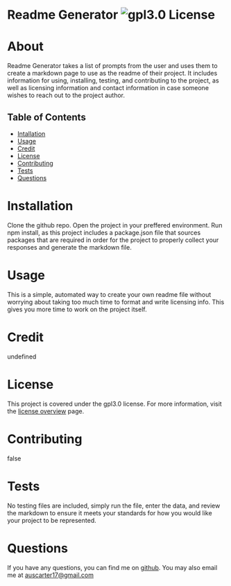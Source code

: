 # Readme Generator ![gpl3.0 License](https://img.shields.io/badge/license-gpl3.0-blue)

  # About
  Readme Generator takes a list of prompts from the user and uses them to create a markdown page to use as the readme of their project. It includes information for using, installing, testing, and contributing to the project, as well as licensing information and contact information in case someone wishes to reach out to the project author.

  ## Table of Contents
  - [Intallation](#installation)
  - [Usage](#usage)
  - [Credit](#credit)
  - [License](#license)
  - [Contributing](#contibuting)
  - [Tests](#test)
  - [Questions](#test)

  # Installation
  Clone the github repo. Open the project in your preffered environment. Run npm install, as this project includes a package.json file that sources packages that are required in order for the project to properly collect your responses and generate the markdown file. 

  # Usage
  This is a simple, automated way to create your own readme file without worrying about taking too much time to format and write licensing info. This gives you more time to work on the project itself. 

  # Credit
  undefined

  # License
  This project is covered under the gpl3.0 license. For more information, visit the [license overview](https://choosealicense.com/licenses/) page.

  # Contributing 
  false

  # Tests
  No testing files are included, simply run the file, enter the data, and review the markdown to ensure it meets your standards for how you would like your project to be represented. 

  # Questions
  If you have any questions, you can find me on [github](https://github.com/undefined).
  You may also email me at auscarter17@gmail.com 
  

